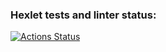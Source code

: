 ### Hexlet tests and linter status:
[![Actions Status](https://github.com/mskarinad/backend-project-44/actions/workflows/hexlet-check.yml/badge.svg)](https://github.com/mskarinad/backend-project-44/actions)